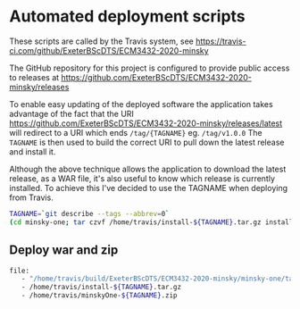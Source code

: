 # Automated deployment scripts

These scripts are called by the Travis system, see <https://travis-ci.com/github/ExeterBScDTS/ECM3432-2020-minsky>

The GitHub repository for this project is configured to provide public access to releases at <https://github.com/ExeterBScDTS/ECM3432-2020-minsky/releases>

To enable easy updating of the deployed software the application takes advantage of the fact that the URI <https://github.com/ExeterBScDTS/ECM3432-2020-minsky/releases/latest> will redirect to a URI which ends ```/tag/{TAGNAME}``` eg. ```/tag/v1.0.0```  The ```TAGNAME``` is then used to build the correct URI to pull down the latest release and install it.

Although the above technique allows the application to download the latest release, as a WAR file, it's also useful to know which release is currently installed. To achieve this I've decided to use the TAGNAME when deploying from Travis. 

```sh
TAGNAME=`git describe --tags --abbrev=0`
(cd minsky-one; tar czvf /home/travis/install-${TAGNAME}.tar.gz install)
```

## Deploy war and zip

```sh
file:
   - "/home/travis/build/ExeterBScDTS/ECM3432-2020-minsky/minsky-one/target/minskyOne-0.2.war"
   - /home/travis/install-${TAGNAME}.tar.gz
   - /home/travis/minskyOne-${TAGNAME}.zip
```